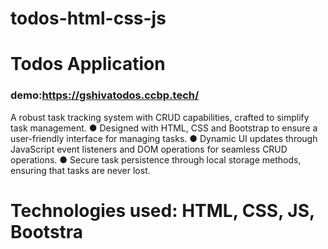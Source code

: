 # todos-html-css-js
# Todos Application 

### demo:https://gshivatodos.ccbp.tech/
A robust task tracking system with CRUD capabilities, crafted to simplify task management.
● Designed with HTML, CSS and Bootstrap to ensure a user-friendly interface for managing tasks.
● Dynamic UI updates through JavaScript event listeners and DOM operations for seamless CRUD
operations.
● Secure task persistence through local storage methods, ensuring that tasks are never lost.
# Technologies used: HTML, CSS, JS, Bootstra
